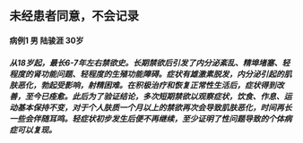 ## 未经患者同意，不会记录
#### 病例1 男 陆骏涯 30岁
##### 从18岁起，最长6-7年左右禁欲史。长期禁欲后引发了内分泌紊乱、精埠堵塞、轻程度的肾功能问题、轻程度的生殖功能障碍。症状有雄激素脱发，内分泌引起的肌肤恶化，勃起受影响，射精困难。在积极治疗和恢复正常性生活后，症状得到改善，至今已痊愈。此后为了验证结论，多次短期禁欲以观察症状，饮食、作息、运动基本保持不变，对于个人肤质一个月以上的禁欲再次会导致肌肤恶化，时间再长一些会伴随耳鸣。轻症状初步发生后便不再继续，至少证明了性问题导致的个体病症可以复现。
